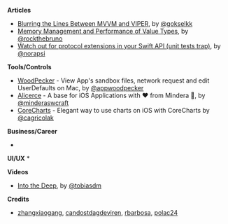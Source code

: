 **Articles**

* [Blurring the Lines Between MVVM and VIPER](https://theswiftpost.co/blurring-the-lines-between-mvvm-and-viper/), by [@gokselkk](https://:twitter.com/gokselkk)
* [Memory Management and Performance of Value Types](https://swiftrocks.com/memory-management-and-performance-of-value-types.html), by [@rockthebruno](https://twitter.com/rockthebruno) 
* [Watch out for protocol extensions in your Swift API (unit tests trap)](https://medium.com/@londeix/watch-out-for-protocol-extensions-in-your-swift-api-unit-tests-trap-e28ad4ef3268), by [@norapsi](https://twitter.com/norapsi) 

**Tools/Controls**

* [WoodPecker](http://www.woodpeck.cn) - View App's sandbox files, network request and edit UserDefaults on Mac, by [@appwoodpecker](https://twitter.com/appwoodpecker)
* [Alicerce](https://github.com/Mindera/Alicerce) - A base for iOS Applications with ❤️ from Mindera 🤠, by [@minderaswcraft](https://twitter.com/minderaswcraft)
* [CoreCharts](https://github.com/cagricolak/CoreCharts) - Elegant way to use charts on iOS with CoreCharts by [@cagricolak](https://twitter.com/cgcolak)
 

**Business/Career**

* 

**UI/UX**
* 

**Videos**

* [Into the Deep](https://www.youtube.com/watch?v=SCOLRVVRDJk), by [@tobiasdm](https://twitter.com/tobiasdm)

**Credits**

* [zhangxiaogang](https://github.com/github-xiaogang), [candostdagdeviren](https://github.com/candostdagdeviren/), [rbarbosa](https://github.com/rbarbosa), [polac24](https://github.com/polac24)
